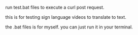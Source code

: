 run test.bat files to execute a curl post request.

this is for testing sign language videos to translate to text.

the .bat files is for myself. you can just run it in your terminal.